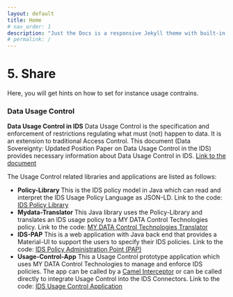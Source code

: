 ```yaml
---
layout: default
title: Home
# nav_order: 1
description: "Just the Docs is a responsive Jekyll theme with built-in search that is easily customizable and hosted on GitHub Pages."
# permalink: /
---
```


# 5. Share
Here, you will get hints on how to set for instance usage contrains.

### Data Usage Control
**Data Usage Control in IDS** Data Usage Control is the specification and enforcement of restrictions regulating what must (not) happen to data. It is an extension to traditional Access Control. This document (Data Sovereignty: Updated Position Paper on Data Usage Control in the IDS) provides necessary information about Data Usage Control in IDS. [Link to the document](https://internationaldataspaces.org/data-sovereignty-updated-position-paper-on-data-usage-control-in-the-ids/)

The Usage Control related libraries and applications are listed as follows:
- **Policy-Library** This is the IDS policy model in Java which can read and interpret the IDS Usage Policy Language as JSON-LD. Link to the code: [IDS Policy Library](https://github.com/International-Data-Spaces-Association/Policy-Library)
- **Mydata-Translator** This Java library uses the Policy-Library and translates an IDS usage policy to a MY DATA Control Technologies policy. Link to the code: [MY DATA Control Technologies Translator](https://github.com/International-Data-Spaces-Association/Mydata-Translator)
- **IDS-PAP** This is a web application with Java back end that provides a Material-UI to support the users to specify their IDS policies. Link to the code: [IDS Policy Administration Point (PAP)](https://github.com/International-Data-Spaces-Association/IDS-PAP)
- **Usage-Control-App** This a Usage Control prototype application which uses MY DATA Control Technologies to manage and enforce IDS policies. The app can be called by a [Camel Interceptor](https://camel.apache.org/components/3.4.x/eips/intercept.html)  or can be called directly to integrate Usage Control into the IDS Connectors. Link to the code: [IDS Usage Control Application](https://github.com/International-Data-Spaces-Association/Usage-Control-App)
